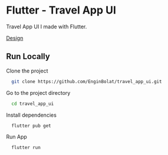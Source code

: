# Flutter - Travel App UI 

Travel App UI I made with Flutter.

[Design](https://www.figma.com/community/file/1071010102918605864)


## Run Locally

Clone the project

```bash
  git clone https://github.com/EnginBolat/travel_app_ui.git
```

Go to the project directory

```bash
  cd travel_app_ui
```

Install dependencies

```bash
  flutter pub get
```

Run App

```bash
  flutter run
```

